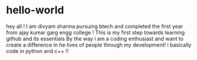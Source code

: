 # hello-world

hey all !
I am divyam sharma pursuing btech and completed the first year from ajay kumar garg engg college !
This is my first step towards learning github and its essentials 
By the way i am a coding enthusiast and want to create a difference in he lives of people through my development!
i basically code in python and c++ !! 
